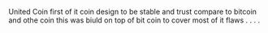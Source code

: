 United Coin
first of it coin design to be stable and trust compare to bitcoin and othe coin this was biuld on top of bit coin to cover most of it flaws
.
.
.
.
